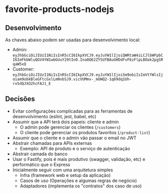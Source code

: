 # favorite-products-nodejs

## Desenvolvimento

As chaves abaixo podem ser usadas para desenvolvimento local:

- Admin: `eyJhbGciOiJIUzI1NiIsInR5cCI6IkpXVCJ9.eyJuYW1lIjoiQWRtaW4iLCJlbWFpbCI6ImFkbWluQGV4YW1wbGUuY29tIn0.Ina8Q62ZY5UfBAuGHDdFvF6zFlpLBOak2pgSRqaW5xQ`
- Customer: `eyJhbGciOiJIUzI1NiIsInR5cCI6IkpXVCJ9.eyJuYW1lIjoiSm9obiIsImVtYWlsIjoiam9obkBleGFtcGxlLmNvbSJ9.vicVUMmv-_mUWQ2-1q69dq1Uh-rx5dQJXO2hcFAJ1_E`

## Decisões

- Evitar configurações complicadas para as ferramentas de desenvolvimento
  (eslint, jest, babel, etc)
- Assumir que a API terá dois papeis: cliente e admin
  - O admin pode gerenciar os clientes (`/customers`)
  - O cliente pode gerenciar os produtos favoritos (`/product-list`)
- Assumir que o cliente e o admin vão passar o email no JWT
- Abstrair chamadas para APIs externas
  - Exemplo: API de produto e o serviço de autenticação
- Abstrair camada do banco
- Usar o Fastify, pois é mais produtivo (swagger, validação, etc) e performático
  que o Express
- Inicialmente seguir com uma arquitetura simples
  - Infra (framework web e setup da aplicação)
  - Casos de uso (Operações e algumas regras de negócio)
  - Adaptadores (implementa os "contratos" dos caso de uso)
